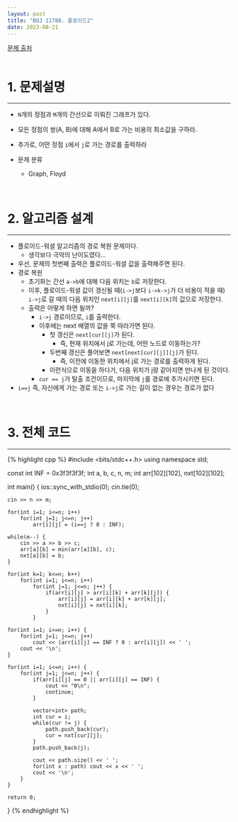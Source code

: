 ```yaml
---
layout: post
title: "BOJ 11780. 플로이드2"
date: 2023-08-21
---
```


[문제 출처](https://www.acmicpc.net/problem/11780) <br/><br/>

# 1. 문제설명
<hr>

- `N`개의 정점과 `M`개의 간선으로 이뤄진 그래프가 있다.
- 모든 정점의 쌍(A, B)에 대해 A에서 B로 가는 비용의 최소값을 구하라.
- 추가로, 어떤 정점 `i`에서 `j`로 가는 경로를 출력하라

- 문제 분류
  - Graph, Floyd


<br/>

# 2. 알고리즘 설계
<hr>

- 플로이드-워셜 알고리즘의 경로 복원 문제이다.
  - 생각보다 극악의 난이도였다...
- 우선, 문제의 첫번째 출력은 플로이드-워셜 값을 출력해주면 된다.
- 경로 복원
  - 초기화는 간선 `a->b`에 대해 다음 위치는 `b`로 저장한다.
  - 이후, 플로이드-워셜 값이 갱신될 때(`i->j`보다 `i->k->j`가 더 비용이 적을 때) `i->j`로 갈 때의 다음 위치인 `next[i][j]`를 `next[i][k]`의 값으로 저장한다.
  - 출력은 어떻게 하면 될까?
    - `i->j` 경로이므로, `i`를 출력한다.
	- 이후에는 next 배열의 값을 쭉 따라가면 된다.
	  - 첫 갱신은 `next[cur][j]`가 된다. 
	    - 즉, 현재 위치에서 j로 가는데, 어떤 노드로 이동하는가?
	  - 두번째 갱신은 풀어보면 `next[next[cur][j]][j]`가 된다.
	    - 즉, 이전에 이동한 위치에서 j로 가는 경로를 출력하게 된다.
	  - 이런식으로 이동을 하다가, 다음 위치가 j랑 같아지면 만나게 된 것이다.
	- `cur == j`가 탈출 조건이므로, 마지막에 `j`를 경로에 추가시키면 된다.
- `i==j` 즉, 자신에게 가는 경로 또는 `i->j`로 가는 길이 없는 경우는 경로가 없다


<br/>

# 3. 전체 코드
<hr>

{% highlight cpp %}
#include <bits/stdc++.h>
using namespace std;

const int INF = 0x3f3f3f3f;
int a, b, c, n, m;
int arr[102][102], nxt[102][102];

int main() {
	ios::sync_with_stdio(0);
	cin.tie(0);

	cin >> n >> m;

	for(int i=1; i<=n; i++)
		for(int j=1; j<=n; j++)
			arr[i][j] = (i==j ? 0 : INF);

	while(m--) {
		cin >> a >> b >> c;
		arr[a][b] = min(arr[a][b], c);
		nxt[a][b] = b;
	}

	for(int k=1; k<=n; k++)
		for(int i=1; i<=n; i++)
			for(int j=1; j<=n; j++) {
				if(arr[i][j] > arr[i][k] + arr[k][j]) {
					arr[i][j] = arr[i][k] + arr[k][j];
					nxt[i][j] = nxt[i][k];
				}
			}

	for(int i=1; i<=n; i++) {
		for(int j=1; j<=n; j++)
			cout << (arr[i][j] == INF ? 0 : arr[i][j]) << ' ';
		cout << '\n';
	}

	for(int i=1; i<=n; i++) {
		for(int j=1; j<=n; j++) {
			if(arr[i][j] == 0 || arr[i][j] == INF) {
				cout << "0\n";
				continue;
			}

			vector<int> path;
			int cur = i;
			while(cur != j) {
				path.push_back(cur);
				cur = nxt[cur][j];
			}
			path.push_back(j);

			cout << path.size() << ' ';
			for(int x : path) cout << x << ' ';
			cout << '\n';
		}
	}

	return 0;
}
{% endhighlight %}